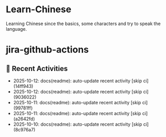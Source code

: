 # Learn-Chinese
Learning Chinese since the basics, some characters and try to speak the language.

# jira-github-actions
## 📌 Recent Activities
<!--START_SECTION:activity-->
- 2025-10-12: docs(readme): auto-update recent activity [skip ci] (14ff943)
- 2025-10-12: docs(readme): auto-update recent activity [skip ci] (9036022)
- 2025-10-11: docs(readme): auto-update recent activity [skip ci] (99781ff)
- 2025-10-11: docs(readme): auto-update recent activity [skip ci] (a2642fd)
- 2025-10-10: docs(readme): auto-update recent activity [skip ci] (8c976a7)
<!--END_SECTION:activity-->
